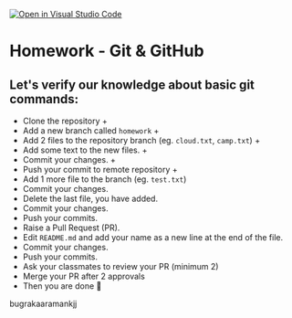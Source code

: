 [![Open in Visual Studio Code](https://classroom.github.com/assets/open-in-vscode-c66648af7eb3fe8bc4f294546bfd86ef473780cde1dea487d3c4ff354943c9ae.svg)](https://classroom.github.com/online_ide?assignment_repo_id=8626016&assignment_repo_type=AssignmentRepo)
# Homework - Git & GitHub

## Let's verify our knowledge about basic git commands:

- Clone the repository + 
- Add a new branch called `homework` +
- Add 2 files to the repository branch (eg. `cloud.txt`, `camp.txt`) +
- Add some text to the new files. +
- Commit your changes. + 
- Push your commit to remote repository +
- Add 1 more file to the branch (eg. `test.txt`)
- Commit your changes.
- Delete the last file, you have added.
- Commit your changes.
- Push your commits.
- Raise a Pull Request (PR).
- Edit `README.md` and add your name as a new line at the end of the file.
- Commit your changes.
- Push your commits.
- Ask your classmates to review your PR (minimum 2)
- Merge your PR after 2 approvals
- Then you are done :partying_face:	

bugrakaaramankjj

